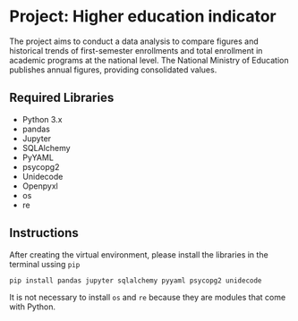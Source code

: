 # Project: Higher education indicator
The project aims to conduct a data analysis to compare figures and historical trends of first-semester enrollments and total enrollment in academic programs at the national level. The National Ministry of Education publishes annual figures, providing consolidated values.
## Required Libraries
- Python 3.x
- pandas
- Jupyter
- SQLAlchemy
- PyYAML
- psycopg2
- Unidecode
- Openpyxl
- os
- re
## Instructions
After creating the virtual environment, please install the libraries in the terminal ussing `pip` 
```bash
pip install pandas jupyter sqlalchemy pyyaml psycopg2 unidecode
```
It is not necessary to install `os` and `re` because they are modules that come with Python.
